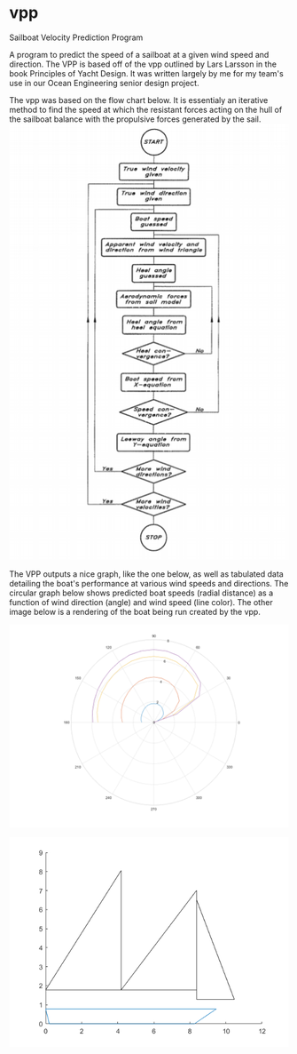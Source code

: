 # vpp
Sailboat Velocity Prediction Program

A program to predict the speed of a sailboat at a given wind speed and direction. The VPP is based off of the vpp outlined by Lars Larsson in the book Principles of Yacht Design. It was written largely by me for my team's use in our Ocean Engineering senior design project.

The vpp was based on the flow chart below. It is essentialy an iterative method to find the speed at which the resistant forces acting on the hull of the sailboat balance with the propulsive forces generated by the sail.
![](vpp_in_1.PNG)

The VPP outputs a nice graph, like the one below, as well as tabulated data detailing the boat's performance at various wind speeds and directions. The circular graph below shows predicted boat speeds (radial distance) as a function of wind direction (angle) and wind speed (line color). The other image below is a rendering of the boat being run created by the vpp.

![](vpp_out_1.png)

![](vpp_out_2.png)
